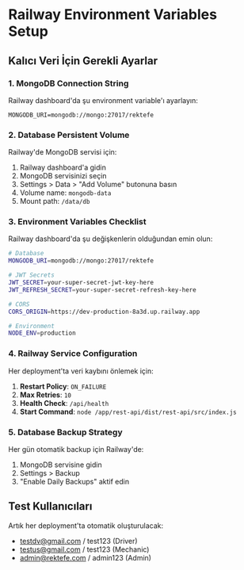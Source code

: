 # Railway Environment Variables Setup

## Kalıcı Veri İçin Gerekli Ayarlar

### 1. MongoDB Connection String
Railway dashboard'da şu environment variable'ı ayarlayın:
```
MONGODB_URI=mongodb://mongo:27017/rektefe
```

### 2. Database Persistent Volume
Railway'de MongoDB servisi için:
1. Railway dashboard'a gidin
2. MongoDB servisinizi seçin
3. Settings > Data > "Add Volume" butonuna basın
4. Volume name: `mongodb-data`
5. Mount path: `/data/db`

### 3. Environment Variables Checklist
Railway dashboard'da şu değişkenlerin olduğundan emin olun:

```bash
# Database
MONGODB_URI=mongodb://mongo:27017/rektefe

# JWT Secrets
JWT_SECRET=your-super-secret-jwt-key-here
JWT_REFRESH_SECRET=your-super-secret-refresh-key-here

# CORS
CORS_ORIGIN=https://dev-production-8a3d.up.railway.app

# Environment
NODE_ENV=production
```

### 4. Railway Service Configuration
Her deployment'ta veri kaybını önlemek için:

1. **Restart Policy**: `ON_FAILURE`
2. **Max Retries**: `10`
3. **Health Check**: `/api/health`
4. **Start Command**: `node /app/rest-api/dist/rest-api/src/index.js`

### 5. Database Backup Strategy
Her gün otomatik backup için Railway'de:
1. MongoDB servisine gidin
2. Settings > Backup
3. "Enable Daily Backups" aktif edin

## Test Kullanıcıları
Artık her deployment'ta otomatik oluşturulacak:
- testdv@gmail.com / test123 (Driver)
- testus@gmail.com / test123 (Mechanic)  
- admin@rektefe.com / admin123 (Admin)
